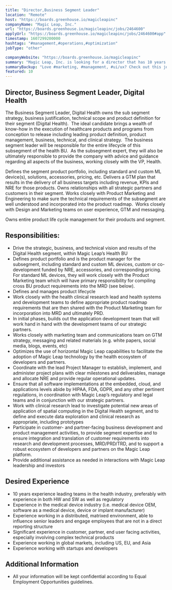 ```yaml
---
title: "Director,Business Segment Leader"
location: "Remote"
host: "https://boards.greenhouse.io/magicleapinc"
companyName: "Magic Leap, Inc."
url: "https://boards.greenhouse.io/magicleapinc/jobs/2464600"
applyUrl: "https://boards.greenhouse.io/magicleapinc/jobs/2464600#app"
timestamp: 1607299200000
hashtags: "#management,#operations,#optimization"
jobType: "other"

companyWebsite: "https://boards.greenhouse.io/magicleapinc"
summary: "Magic Leap, Inc. is looking for a director that has 10 years experience leading teams in the health industry, preferably with experience in both HW and SW as well as regulatory."
summaryBackup: "Love #marketing, #management, #ui/ux? Check out this job post!"
featured: 10
---
```


## Director, Business Segment Leader, Digital Health 

The Business Segment Leader, Digital Health owns the sub segment strategy, business justification, technical scope and product definition for their segment (Digital Health).  The ideal candidate brings a wealth of know-how in the execution of healthcare products and programs from conception to release including leading product definition, product management, business, technical, and clinical strategy.  The business segment leader will be responsible for the entire lifecycle of this subsegment of the health BU.  As the subsegment expert, they will also be ultimately responsible to provide the company with advice and guidance regarding all aspects of the business, working closely with the VP, Health.

Defines the segment product portfolio, including standard and custom ML device(s), solutions, accessories, pricing, etc. Delivers a GTM plan that results in the delivery of all business targets including revenue, KPIs and NRE for those products. Owns relationships with all strategic partners and customers in their segment. Works closely with Product Marketing and Engineering to make sure the technical requirements of the subsegment are well understood and incorporated into the product roadmap.  Works closely with Design and Marketing teams on user experience, GTM and messaging. 

Owns entire product life cycle management for their products and segment.

## Responsibilities:

*   Drive the strategic, business, and technical vision and results of the Digital Health segment, within Magic Leap’s Health BU
*   Defines product portfolio and is the product manager for the subsegment, including standard and custom ML devices, custom or co-development funded by NRE, accessories, and corresponding pricing.  For standard ML devices, they will work closely with the Product Marketing team which will have primary responsibility for compiling cross BU product requirements into the MRD (see below).
*   Defines and manages product lifecycle
*   Work closely with the health clinical research lead and health systems and development teams to define appropriate product roadmap requirements that are then shared with the Product Marketing team for incorporation into MRD and ultimately PRD.
*   In initial phases, builds out the application development team that will work hand in hand with the development teams of our strategic partners. 
*   Works closely with marketing team and communications team on GTM strategy, messaging and related materials (e.g. white papers, social media, blogs, events, etc)
*   Optimizes the use of horizontal Magic Leap capabilities to facilitate the adoption of Magic Leap technology by the health ecosystem of developers and partners.
*   Coordinate with the lead Project Manager to establish, implement, and administer project plans with clear milestones and deliverables, manage and allocate NRE and provide regular operational updates.
*   Ensure that all software implementations at the embedded, cloud, and applications levels abide by HIPAA, FDA, GDPR, and any other pertinent regulations, in coordination with Magic Leap’s regulatory and legal teams and in conjunction with our strategic partners.
*   Work with clinical research lead to investigate potential new areas of application of spatial computing in the Digital Health segment, and to define and execute data exploration and clinical research as appropriate, including prototypes
*   Participate in customer- and partner-facing business development and product management activities, to provide segment expertise and to ensure integration and translation of customer requirements into research and development processes, MRD/PRD/TRD, and to support a robust ecosystem of developers and partners on the Magic Leap platform.
*   Provide additional assistance as needed in interactions with Magic Leap leadership and investors

## Desired Experience

*   10 years experience leading teams in the health industry, preferably with experience in both HW and SW as well as regulatory
*   Experience in the medical device industry (i.e. medical device OEM, software as a medical device, device or implant manufacturer)
*   Experience working in a distributed, matrixed environment, able to influence senior leaders and engage employees that are not in a direct reporting structure
*   Significant experience in customer, partner, end user facing activities, especially involving complex technical products
*   Experience working in global markets, including US, EU, and Asia
*   Experience working with startups and developers

## Additional Information

*   All your information will be kept confidential according to Equal Employment Opportunities guidelines.
